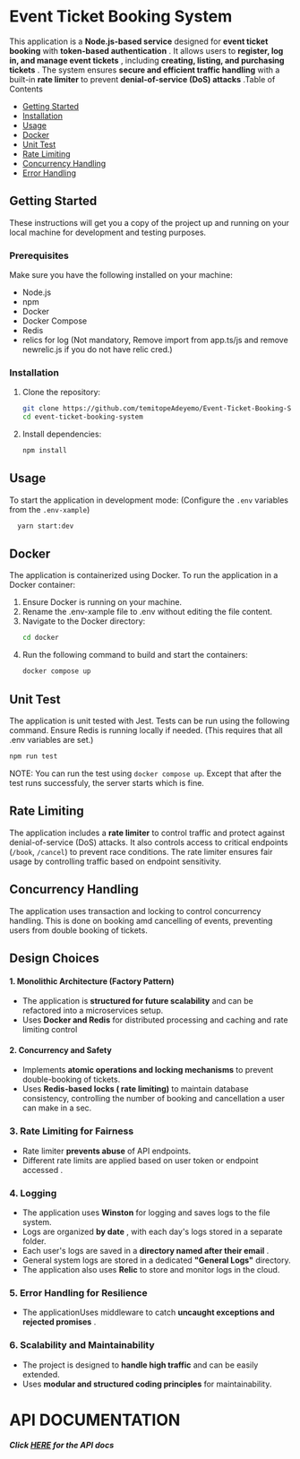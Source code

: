 # Event Ticket Booking System

This application is a **Node.js-based service** designed for **event ticket booking** with  **token-based authentication** . It allows users to  **register, log in, and manage event tickets** , including  **creating, listing, and purchasing tickets** . The system ensures **secure and efficient traffic handling** with a built-in **rate limiter** to prevent  **denial-of-service (DoS) attacks** .Table of Contents

* [Getting Started]()
* [Installation]()
* [Usage]()
* [Docker](.)
* [Unit Test]()
* [Rate Limiting]()
* [Concurrency Handling]()
* [Error Handling]()

## Getting Started

These instructions will get you a copy of the project up and running on your local machine for development and testing purposes.

### Prerequisites

Make sure you have the following installed on your machine:

* Node.js
* npm
* Docker
* Docker Compose
* Redis
* relics for log (Not mandatory, Remove import from app.ts/js and remove newrelic.js if you do not have relic cred.)

### Installation

1. Clone the repository:
   ```bash
   git clone https://github.com/temitopeAdeyemo/Event-Ticket-Booking-System.git
   cd event-ticket-booking-system
   ```
2. Install dependencies:
   ```bash
   npm install
   ```

## Usage

To start the application in development mode: (Configure the `.env` variables from the `.env-xample`)

```bash
  yarn start:dev
```

## Docker

The application is containerized using Docker. To run the application in a Docker container:

1. Ensure Docker is running on your machine.
2. Rename the .env-xample file to .env without editing the file content.
3. Navigate to the Docker directory:
   ```bash
   cd docker
   ```
4. Run the following command to build and start the containers:
   ```bash
   docker compose up
   ```

## Unit Test

The application is unit tested with Jest. Tests can be run using the following command. Ensure Redis is running locally if needed. (This requires that all .env variables are set.)

```bash
npm run test 
```

NOTE: You can run the test using `docker compose up`. Except that after the test runs successfuly, the server starts which is fine.

## Rate Limiting

The application includes a **rate limiter** to control traffic and protect against denial-of-service (DoS) attacks. It also controls access to critical endpoints (`/book`, `/cancel`) to prevent race conditions. The rate limiter ensures fair usage by controlling traffic based on endpoint sensitivity.

## Concurrency Handling

The application uses transaction and locking to control concurrency handling. This is done on booking amd cancelling of events, preventing users from double booking of tickets.

## Design Choices

#### 1. **Monolithic Architecture (Factory Pattern)**

* The application is **structured for future scalability** and can be refactored into a microservices setup.
* Uses **Docker and Redis** for distributed processing and caching and rate limiting control

#### 2. **Concurrency and Safety**

* Implements **atomic operations and locking mechanisms** to prevent double-booking of tickets.
* Uses **Redis-based locks ( rate limiting)** to maintain database consistency, controlling the number of booking and cancellation a user can make in a sec.

### 3. **Rate Limiting for Fairness**

* Rate limiter **prevents abuse** of API endpoints.
* Different rate limits are applied based on user token or endpoint accessed .

### 4. **Logging**

* The application uses **Winston** for logging and saves logs to the file system.
* Logs are organized  **by date** , with each day's logs stored in a separate folder.
* Each user's logs are saved in a  **directory named after their email** .
* General system logs are stored in a dedicated **"General Logs"** directory.
* The application also uses **Relic** to store and monitor logs in the cloud.

### 5. **Error Handling for Resilience**

* The applicationUses middleware to catch  **uncaught exceptions and rejected promises** .

### 6. **Scalability and Maintainability**

* The project is designed to **handle high traffic** and can be easily extended.
* Uses **modular and structured coding principles** for maintainability.

# API DOCUMENTATION

##### Click [HERE](https://documenter.getpostman.com/view/26421274/2sAYX9oLyf) for the API docs
